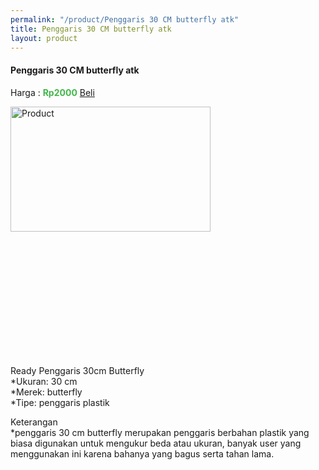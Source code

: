 ```yaml
---
permalink: "/product/Penggaris 30 CM butterfly atk"
title: Penggaris 30 CM butterfly atk
layout: product
---
```


#### Penggaris 30 CM butterfly atk
Harga : <span style="color:#42b549">**Rp2000**</span>  <a class="btn btn-success" href="http://api.whatsapp.com/send?phone={{site.whatsapp}}&text=kak saya mau beli {{page.title}} () 1 buah bayarnya di kampus ia kak %3A)" style="width:100px;">Beli</a>

<image src="{{site.baseurl}}/img/Penggaris 30 CM butterfly atk.jpg" alt="Product" width="80%" height="50%" style="max-width:400px;max-height:400px"/>

Ready Penggaris 30cm Butterfly  
*Ukuran: 30 cm  
*Merek: butterfly  
*Tipe: penggaris plastik  
  
Keterangan  
*penggaris 30 cm butterfly merupakan penggaris berbahan plastik yang biasa digunakan untuk mengukur beda atau ukuran, banyak user yang menggunakan ini karena bahanya yang bagus serta tahan lama.